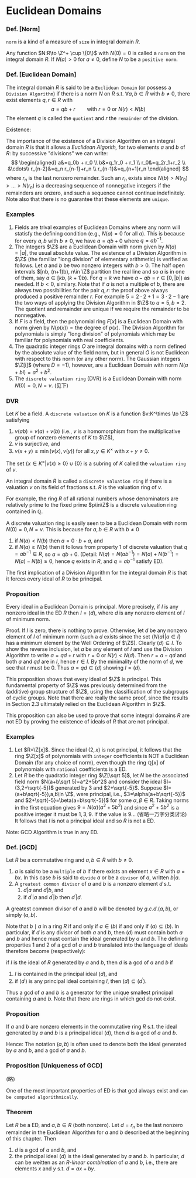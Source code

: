 # Euclidean Domains

### Def. [Norm]

`norm` is a kind of a measure of `size` in integral domain $R$.

Any function $N:R\to \Z^+ \cup \{0\}$ with $N(0)=0$ is called a `norm` on the integral domain $R$. If $N(a)>0$ for $a\neq 0$, define $N$ to be a `positive norm`.

### Def. [Euclidean Domain]
The integral domain $R$ is said to be a `Euclidean Domain` (or possess a `Division Algorithm`) if there is a norm $N$ on $R$ s.t. $\forall a,b\in R$ with $b\neq 0$, there exist elements $q,r\in R$ with 
$$
a=qb+r \qquad \text{with }r=0 \text{ or }N(r)< N(b)
$$
The element $q$ is called the `quotient` and $r$ the `remainder` of the division.

Existence:

The importance of the existence of a Division Algorithm on an integral domain $R$ is that it allows a *Euclidean Algorith,* for two elements $a$ and $b$ of $R$: by successive "divisions" we can write:
$$
\begin{aligned}
a&=q_0b + r_0 \\
b&=q_1r_0 + r_1 \\
r_0&=q_2r_1+r_2 \\
&\cdots\\
r_{n-2}&=q_n r_{n-1}+r_n \\
r_{n-1}&=q_{n+1}r_n
\end{aligned}
$$
where $r_n$ is the last nonzero remainder. Such an $r_n$ exists since $N(b)>N(r_0)>...>N(r_n)$ is a decreasing sequence of nonnegative integers if the remainders are onzero, and such a sequence cannot continue indefinitely. Note also that there is no guarantee that these elements are `unique`.

### Examples
1. Fields are trival examples of Euclidean Domains where any norm will statisfy the defining condition (e.g., $N(a)=0$ for all $a$). This is because for every $a,b$ with $b\neq 0$, we have $a=qb+0$ where $q=ab^{-1}$.
2. The integers $\Z$ are a Euclidean Domain with norm given by $N(a)=|a|$, the usual absolute value. The existence of a Division Algorithm in $\Z$ (the familiar "long division" of elementary arithmetic) is verified as follows. Let $a$ and $b$ be two nonzero integers with $b>0$. The half open intervals $[nb, (n+1)b), n\in \Z$ partition the real line and so $a$ is in one of them, say $a\in [kb,(k+1)b)$. For $q=k$ we have $a-qb=r\in[0,|b|)$ as needed. If $b<0$, similary. Note that if $a$ is not a multiple of $b$, there are always two possibilities for the pair $q,r$: the proof above always produced a positive remainder $r$. For example $5=2\cdot 2+1=3\cdot 2-1$ are the two ways of applying the Division Algorithm in $\Z$ to $a=5,b=2$. The quotient and remainder are unique if we require the remainder to be nonnegative.
3. If $F$ is a field, then the polynomial ring $F[x]$ is a Euclidean Domain with norm given by $N(p(x))=\text{the degree of }p(x)$. The Division Algorithm for polynomials is simply "long division" of polynomials which may be familiar for polynomials with real coefficients.
4. The quadratic integer rings $O$ are integral domains with a norm defined by the absolute value of the field norm, but in general $O$ is not Euclidean with respect to this norm (or any other norm). The Gaussian integers $\Z[i]$ (where $D=-1$), however, are a Euclidean Domain with norm $N(a+bi)=a^2+b^2$.
5. The `discrete valuation ring` (DVR) is a Euclidean Domain with norm $N(0)=0, N=v$. (见下)

### DVR

Let $K$ be a field. A `discrete valuation` on $K$ is a function $v:K^\times \to \Z$ satisfying

1. $v(ab)=v(a)+v(b)$ (i.e., $v$ is a homomorphism from the multiplicative group of nonzero elements of $K$ to $\Z$),
2. $v$ is surjective, and
3. $v(x+y)\geq \min(v(x),v(y))$ for all $x,y\in K^\times$ with $x+y\neq 0$.

The set $\{x\in K^\times | v(x)\geq 0\}\cup \{0\}$ is a subring of $K$ called the `valuation ring` of $v$.

An integral domain $R$ is called a `discrete valuation ring` if there is a valuation $v$ on its field of fractions s.t. $R$ is the valuation ring of $v$.

For example, the ring $R$ of all rational numbers whose denominators are relatively prime to the fixed prime $p\in\Z$ is a discrete valueation ring contained in $\mathbb Q$.

A discrete valuation ring is easily seen to be a Euclidean Domain with norm $N(0)=0,N=v$. This is because for $a,b\in R$ with $b\neq 0$

1. if $N(a)<N(b)$ then $a=0\cdot b+a$, and
2. if $N(a)\geq N(b)$ then it follows from property 1 of discrete valuation that $q=ab^{-1}\in R$, so $a=qb+0$. (Detail: $N(q)=N(ab^{-1})=N(a)+N(b^{-1})=N(a)-N(b)\geq 0$, hence $q$ exists in $R$, and $q=ab^{-1}$ satisfy ED).


The first implication of a Division Algorithm for the integral domain $R$ is that it forces every ideal of $R$ to be principal.

### Proposition

Every ideal in a Euclidean Domain is principal. More precisely, if $I$ is any nonzero ideal in the ED $R$ then $I=(d)$, where $d$ is any nonzero element of $I$ of minimum norm.

Proof. If $I$ is zero, there is nothing to prove. Otherwise, let $d$ be any nonzero element of $I$ of minimum norm (such a $d$ exists since the set $\{N(a)|a\in I\}$ has a minimum element by the Well Ordering of $\Z$). Clearly $(d)\subseteq I$. To show the reverse inclusion, let $a$ be any element of $I$ and use the Division Algorithm to write $a=qd+r$ with $r=0$ or $N(r)< N(d)$. Then $r=a-qd$ and both $a$ and $qd$ are in $I$, hence $r\in I$. By the minimality of the norm of $d$, we see that $r$ must be $0$. Thus $a=qd\in (d)$ showing $I=(d)$.

This proposition shows that every ideal of $\Z$ is principal. This fundamental property of $\Z$ was previously determined from the (additive) group structure of $\Z$, using the classification of the subgroups of cyclic groups. Note that there are really the same proof, since the results in Section 2.3 ultimately relied on the Euclidean Algorithm in $\Z$.

This proposition can also be used to prove that some integral domains $R$ are not ED by proving the existence of ideals of $R$ that are not principal.

### Examples

1. Let $R=\Z[x]$. Since the ideal $(2,x)$ is not principal, it follows that the ring $\Z[x]$ of polynomials with `integer` coefficients is NOT a Euclidean Domain (for any choice of norm), even though the ring $\mathbb Q[x]$ of polynomials with `rational` coefficients is a ED.
2. Let $R$ be the quadratic integer ring $\Z[\sqrt 5]$, let $N$ be the associated field norm $N(a+b\sqrt 5)=a^2+5b^2$ and consider the ideal $I=(3,2+\sqrt{-5})$ generated by $3$ and $2+\sqrt{-5}$. Suppose $I=(a+b\sqrt{-5}),a,b\in \Z$, were principal, i.e., $3=\alpha(a+b\sqrt{-5})$ and $2+\sqrt{-5}=\beta(a+b\sqrt{-5})$ for some $\alpha,\beta\in R$. Taking norms in the first equation gives $9=N(\alpha)(a^2+5b^2)$ and since $a^2+5b^2$ is a positive integer it must be $1,3,9$. If the value is $9$... (省略一万字分类讨论) It follows that $I$ is not a principal ideal and so $R$ is not a ED.

Note: GCD Algorithm is true in any ED.

### Def. [GCD]
Let $R$ be a commutative ring and $a,b\in R$ with $b\neq0$.

1. $a$ is said to be a `multiple` of $b$ if there exists an element $x\in R$ with $a=bx$. In this case $b$ is said to `divide` $a$ or be a `divisor` of $a$, written $b|a$.
2. A `greatest common divisor` of $a$ and $b$ is a nonzero element $d$ s.t.
    1. $d|a$ and $d|b$, and
    2. if $d^\prime | a$ and $d^\prime | b$ then $d^\prime |d$.

A greatest common divisor of $a$ and $b$ will be denoted by $g.c.d.(a,b)$, or simply $(a,b)$.

Note that $b\mid a$ in a ring $R$ if and only if $a\in(b)$ if and only if $(a)\subseteq (b)$. In particular, if $d$ is any divisor of both $a$ and $b$, then $(d)$ must contain both $a$ and $b$ and hence must contain the ideal generated by $a$ and $b$. The defining properties 1 and 2 of a gcd of $a$ and $b$ translated into the language of ideals therefore become (respectively):

if $I$ is the ideal of $R$ generated by $a$ and $b$, then $d$ is a gcd of $a$ and $b$ if
1. $I$ is contained in the principal ideal $(d)$, and
2. if $(d^\prime)$ is any principal ideal containing $I$, then $(d)\subseteq (d^\prime)$.

Thus a gcd of $a$ and $b$ is a generator for the unique smallest principal containing $a$ and $b$. Note that there are rings in which gcd do not exist.

### Proposition
If $a$ and $b$ are nonzero elements in the commutative ring $R$ s.t. the ideal generated by $a$ and $b$ is a principal ideal $(d)$, then $d$ is a gcd of $a$ and $b$.

Hence: The notation $(a,b)$ is often used to denote both the ideal generated by $a$ and $b$, and a gcd of $a$ and $b$.

### Proposition [Uniqueness of GCD]

(略)

One of the most important properties of ED is that gcd always exist and `can be computed algorithmically`.

### Theorem

Let $R$ be a ED, and $a,b\in R$ (both nonzero). Let $d=r_n$ be the last nonzero remainder in the Euclidean Algorithm for $a$ and $b$ described at the beginning of this chapter. Then
1. $d$ is a gcd of $a$ and $b$, and
2. the principal ideal $(d)$ is the ideal generated by $a$ and $b$. In particular, $d$ can be weitten as an *$R$-linear combination* of $a$ and $b$, i.e., there are elements $x$ and $y$ s.t. $d=ax+by$.

